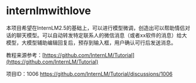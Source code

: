 # internlmwithlove
本项目希望在InternLM2.5的基础上，可以进行模型微调，创造出可以帮助情侣对话的聊天模型。可以自动转发特定联系人的微信消息（或者xx软件的消息）给大模型，大模型辅助编辑回复后，预存到输入框，用户确认可行后发送消息。

教程来源参考：[https://github.com/InternLM/Tutorial](https://github.com/InternLM/Tutorial)

项目ID：1006 https://github.com/InternLM/Tutorial/discussions/1006
